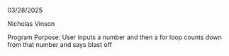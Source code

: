 03/28/2025

Nicholas Vinson  

Program Purpose: User inputs a number and then a for loop counts down from that number and says blast off

